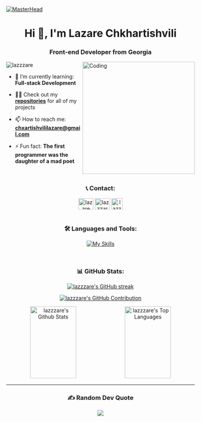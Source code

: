 [![MasterHead](https://indoanalytica.com/static/images/bannerr.gif)](https://rishavchanda.io)
<h1 align="center">Hi 👋, I'm Lazare Chkhartishvili</h1>
<h3 align="center">Front-end Developer from Georgia</h3>
<img align="right" alt="Coding" width="300" src="https://eportfolio.utm.my/artefact/file/download.php?file=963595&view=185127">
<!-- <img align="right" alt="Coding" width="400" src="https://i.pinimg.com/originals/e4/26/70/e426702edf874b181aced1e2fa5c6cde.gif"> "https://media.tenor.com/NOYF3f82b_gAAAAC/programmer.gif" -->

<p align="left"> <img src="https://komarev.com/ghpvc/?username=lazzzare&label=Profile%20views&color=0e75b6&style=flat" alt="lazzzare" /> </p>

- 🌱 I’m currently learning: **Full-stack Development**

- 👨‍💻 Check out my <a href="https://github.com/lazzzare?tab=repositories"><b>repositories</b></a> for all of my projects

- 📫 How to reach me: **chxartishvililazare@gmail.com**

- ⚡ Fun fact: **The first programmer was the daughter of a mad poet**

<br />

<h3 align="center">📞 Contact: </h2>

<div align="center">
<a href="https://www.linkedin.com/in/lazare-chkhartishvili-0a6434235" target="blank"><img align="center" src="https://raw.githubusercontent.com/rahuldkjain/github-profile-readme-generator/master/src/images/icons/Social/linked-in-alt.svg" alt="lazare chkhartishvili" height="30" width="40" /></a>
<a href="https://www.instagram.com/_lazzzare_/" target="blank"><img align="center" src="https://raw.githubusercontent.com/rahuldkjain/github-profile-readme-generator/master/src/images/icons/Social/instagram.svg" alt="lazzzare" height="30" width="40"/></a>
<a href="https://twitter.com/lazarechxartis1" target="_blank"><img align="center" src="https://raw.githubusercontent.com/rahuldkjain/github-profile-readme-generator/master/src/images/icons/Social/twitter.svg" alt="lazzzare" height="30" width="30" /></a>
</div>

<br />


<h3 align="center">🛠️ Languages and Tools:</h3>
<div display="flex" align="center">

[![My Skills](https://skillicons.dev/icons?i=react,svelte,nextjs,redux,js,ts,html,css,sass,bootstrap,tailwind,styledcomponents,materialui,figma,webpack,postman,github,git)](https://skillicons.dev)

<br />

<!-- <h3 align="left">Languages and Tools:</h3>
<a href="https://reactjs.org/" target="_blank"><img style="margin: 10px" src="https://profilinator.rishav.dev/skills-assets/react-original-wordmark.svg" alt="React" height="50" /></a>  
<a href="https://getbootstrap.com/docs/3.4/javascript/" target="_blank"><img style="margin: 10px" src="https://profilinator.rishav.dev/skills-assets/bootstrap-plain.svg" alt="Bootstrap" height="50" /></a>  
<a href="https://www.w3schools.com/css/" target="_blank"><img style="margin: 10px" src="https://profilinator.rishav.dev/skills-assets/css3-original-wordmark.svg" alt="CSS3" height="50" /></a>  
<a href="https://en.wikipedia.org/wiki/HTML5" target="_blank"><img style="margin: 10px" src="https://profilinator.rishav.dev/skills-assets/html5-original-wordmark.svg" alt="HTML5" height="50" /></a>  
<a href="https://www.electronjs.org/" target="_blank"><img style="margin: 10px" src="https://profilinator.rishav.dev/skills-assets/electron-original.svg" alt="Electron" height="50" /></a>  
<a href="https://www.javascript.com/" target="_blank"><img style="margin: 10px" src="https://profilinator.rishav.dev/skills-assets/javascript-original.svg" alt="JavaScript" height="50" /></a>  
<a href="https://www.tailwindcss.com/" target="_blank"><img style="margin: 10px" src="https://profilinator.rishav.dev/skills-assets/tailwindcss.svg" alt="Tailwind CSS" height="50" /></a>  
<a href="https://github.com/" target="_blank"><img style="margin: 10px" src="https://profilinator.rishav.dev/skills-assets/git-scm-icon.svg" alt="Git" height="50" /></a>  
<a href="https://mui.com/" target="_blank"><img style="margin: 10px" src="https://profilinator.rishav.dev/skills-assets/mui.png" alt="Material UI" height="50" /></a>  
<a href="https://styled-components.com/" target="_blank"><img style="margin: 10px" src="https://profilinator.rishav.dev/skills-assets/styled-components.png" alt="Styled Components" height="50" /></a>  
<a href="https://www.figma.com/" target="_blank"><img style="margin: 10px" src="https://profilinator.rishav.dev/skills-assets/figma-icon.svg" alt="Figma" height="50" /></a>  
<a href="https://www.typescriptlang.org/" target="_blank"><img style="margin: 10px" src="https://profilinator.rishav.dev/skills-assets/typescript-original.svg" alt="TypeScript" height="50" /></a>  
<a href="https://sass-lang.com/" target="_blank"><img style="margin: 10px" src="https://profilinator.rishav.dev/skills-assets/sass-original.svg" alt="Sass" height="50" /></a>  
<a href="https://www.adobe.com/in/products/xd.html" target="_blank"><img style="margin: 10px" src="https://profilinator.rishav.dev/skills-assets/adobexd.png" alt="Adobe XD" height="50" /></a>  
<a href="https://jquery.com/" target="_blank"><img style="margin: 10px" src="https://profilinator.rishav.dev/skills-assets/jquery.png" alt="jQuery" height="50" /></a>   -->



<h3 align="center">📊 GitHub Stats:</h3>

<!-- <p align="center">   
  <a href="https://github.com/lazzzare"> 
    <img src="https://github-profile-summary-cards.vercel.app/api/cards/profile-details?username=lazzzare&theme=radical" alt="lazzzare's GitHub Contribution"/>     </a>
</p>


<p align="center"><img src="https://github-readme-stats.vercel.app/api/top-langs/?username=Lazzzare&theme=tokyonight&hide_border=false&include_all_commits=false&count_private=false&layout=compact" alt="lazzzare" /></p> -->



<p align="center">
  <a href="https://github.com/lazzzare">
    <img src="https://github-readme-streak-stats.herokuapp.com/?user=lazzzare&theme=radical&border=7F3FBF&background=0D1117" alt="lazzzare's GitHub streak"/>
  </a>
</p>

<p align="center">
  <a href="https://github.com/lazzzare">
    <img src="https://github-profile-summary-cards.vercel.app/api/cards/profile-details?username=lazzzare&theme=radical" alt="lazzzare's GitHub Contribution"/>
  </a>
</p>

<a> 
  <a href="https://github.com/lazzzare"><img alt="lazzzare's Github Stats" src="https://denvercoder1-github-readme-stats.vercel.app/api?username=lazzzare&show_icons=true&count_private=true&theme=react&border_color=7F3FBF&bg_color=0D1117&title_color=CDB4DB&icon_color=CDB4DB" height="192px" width="49.5%"/></a>
  <a href="https://github.com/lazzzare"><img alt="lazzzare's Top Languages" src="https://denvercoder1-github-readme-stats.vercel.app/api/top-langs/?username=lazzzare&langs_count=8&layout=compact&theme=react&border_color=7F3FBF&bg_color=0D1117&title_color=CDB4DB&icon_color=CDB4DB" height="192px" width="49.5%"/></a>
  <br/>
</a>

----


<h3 align="center">✍️ Random Dev Quote</h3>

<p align="center"><img src="https://quotes-github-readme.vercel.app/api?type=horizontal&theme=radical" /></p>
<!-- <p><img align="center" src="https://github-readme-stats.vercel.app/api/top-langs?username=lazzzare&show_icons=true&locale=en&layout=compact" alt="lazzzare" /></p> 
<p>&nbsp;<img align="center" src="https://github-readme-stats.vercel.app/api?username=lazzzare&show_icons=true&locale=en" alt="lazzzare" /></p>

<p><img align="center" src="https://github-readme-streak-stats.herokuapp.com/?user=lazzzare&" alt="lazzzare" /></p>  -->



